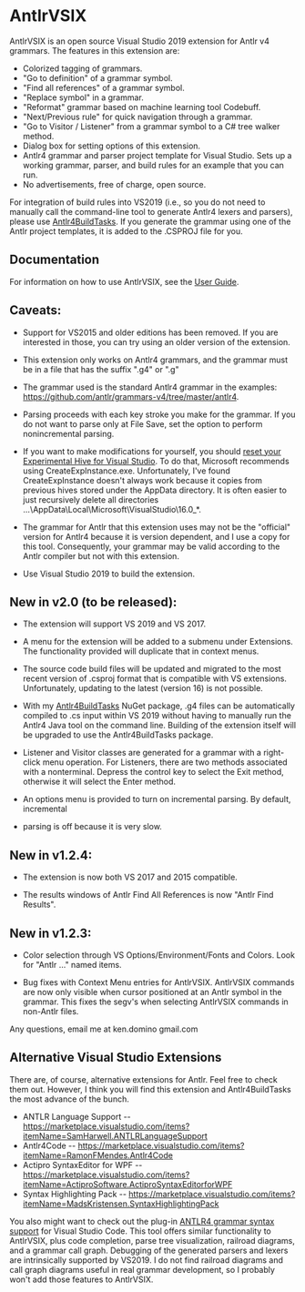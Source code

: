 
# AntlrVSIX
AntlrVSIX is an open source Visual Studio 2019 extension for Antlr v4
grammars. The features in this extension are:

* Colorized tagging of grammars.
* "Go to definition" of a grammar symbol.
* "Find all references" of a grammar symbol.
* "Replace symbol" in a grammar.
* "Reformat" grammar based on machine learning tool Codebuff.
* "Next/Previous rule" for quick navigation through a grammar.
* "Go to Visitor / Listener" from a grammar symbol to a C# tree walker method.
* Dialog box for setting options of this extension.
* Antlr4 grammar and parser project template for Visual Studio. Sets up a working grammar, parser, and build rules for
an example that you can run.
* No advertisements, free of charge, open source.

For integration of build rules into VS2019 (i.e., so you do not
need to manually call the command-line tool to generate Antlr4 lexers and parsers),
please use [Antlr4BuildTasks](https://github.com/kaby76/Antlr4BuildTasks). If you
generate the grammar using one of the Antlr project templates, it is
added to the .CSPROJ file for you.

## Documentation

For information on how to use AntlrVSIX, see the [User Guide](doc/readme.md).

## Caveats:

* Support for VS2015 and older editions has been removed.
If you are interested in those, you can try using an older version of the extension.

* This extension only works on Antlr4 grammars, and the grammar must be in a file that has the suffix
".g4" or ".g"

* The grammar used is the standard Antlr4 grammar in the examples: 
https://github.com/antlr/grammars-v4/tree/master/antlr4.

* Parsing proceeds with each key stroke you make for the grammar. If you do not
want to parse only at File Save, set the option to perform nonincremental parsing.

* If you want to make modifications for yourself, you should [reset your
Experimental Hive for Visual Studio](https://docs.microsoft.com/en-us/visualstudio/extensibility/the-experimental-instance?view=vs-2017). To do that,
Microsoft recommends using CreateExpInstance.exe.
Unfortunately, I've found CreateExpInstance doesn't always work because it copies from
previous hives stored under the AppData directory. It is often easier to
just recursively delete all directories ...\AppData\Local\Microsoft\VisualStudio\16.0_*.

* The grammar for Antlr that this extension uses may not be the "official" version for Antlr4 because
it is version dependent, and I use a copy for this tool.
Consequently, your grammar may be valid according to the Antlr compiler but not with this extension.

* Use Visual Studio 2019 to build the extension.

## New in v2.0 (to be released):

* The extension will support VS 2019 and VS 2017.

* A menu for the extension will be added to a submenu under Extensions. The functionality provided will
duplicate that in context menus.

* The source code build files will be updated and migrated to the most recent version
of .csproj format that is compatible with VS extensions. Unfortunately, updating to the latest
(version 16) is not possible.

* With my [Antlr4BuildTasks](https://www.nuget.org/packages/Antlr4BuildTasks/) NuGet package,
.g4 files can be automatically compiled to .cs input within
VS 2019 without having to manually run the Antlr4 Java tool on the command line.
Building of the extension itself will be upgraded to use the Antlr4BuildTasks package.

* Listener and Visitor classes are generated for a grammar with a right-click
menu operation. For Listeners, there are two methods associated with a nonterminal.
Depress the control key to select the Exit method, otherwise it will
select the Enter method.

* An options menu is provided to turn on incremental parsing. By default, incremental
* parsing is off because it is very slow.

## New in v1.2.4:

* The extension is now both VS 2017 and 2015 compatible.

* The results windows of Antlr Find All References is now "Antlr Find Results".

## New in v1.2.3:

* Color selection through VS Options/Environment/Fonts and Colors. Look for "Antlr ..." named items.

* Bug fixes with Context Menu entries for AntlrVSIX. AntlrVSIX commands are now only visible when cursor positioned at an Antlr symbol in the grammar. This fixes the segv's when selecting AntlrVSIX commands in non-Antlr files.

Any questions, email me at ken.domino <at> gmail.com

## Alternative Visual Studio Extensions

There are, of course, alternative extensions for Antlr. Feel free to check
them out. However, I think you will find this extension and Antlr4BuildTasks
the most advance of the bunch.

* ANTLR Language Support -- https://marketplace.visualstudio.com/items?itemName=SamHarwell.ANTLRLanguageSupport
* Antlr4Code -- https://marketplace.visualstudio.com/items?itemName=RamonFMendes.Antlr4Code
* Actipro SyntaxEditor for WPF -- https://marketplace.visualstudio.com/items?itemName=ActiproSoftware.ActiproSyntaxEditorforWPF
* Syntax Highlighting Pack -- https://marketplace.visualstudio.com/items?itemName=MadsKristensen.SyntaxHighlightingPack

You also might want to check out the
plug-in [ANTLR4 grammar syntax support](https://marketplace.visualstudio.com/items?itemName=mike-lischke.vscode-antlr4)
for Visual Studio Code.
This tool offers similar functionality to AntlrVSIX, plus code completion,
parse tree visualization, railroad diagrams,
and a grammar call graph. Debugging of the generated parsers and lexers
are intrinsically supported by VS2019. I do not find railroad diagrams and call graph diagrams useful in
real grammar development, so I probably won't add those features to AntlrVSIX.



